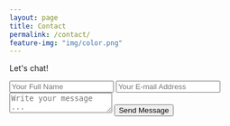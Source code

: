 ```yaml
---
layout: page
title: Contact
permalink: /contact/
feature-img: "img/color.png"
---
```


Let's chat! 

<form action="https://getsimpleform.com/messages?form_api_token=4b46adfe737f22a4f88d4a6885183bfe" method="post">
  <!-- the redirect_to is optional, the form will redirect to the referrer on submission -->
  <input type='hidden' name='redirect_to' value='http://sagekbeard.com/thank-you/'/>
  <input type='text' name='name' placeholder='Your Full Name' />
  <input type='email' name='email' placeholder='Your E-mail Address' />
  <textarea name='message' placeholder='Write your message ...'></textarea>
  <input type='submit' value='Send Message' />
</form>